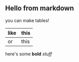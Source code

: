 ## Hello from markdown

you can make tables!

| like | this |
| ---- | ---- |
| or   | this |


here's some **bold** _stuff_

